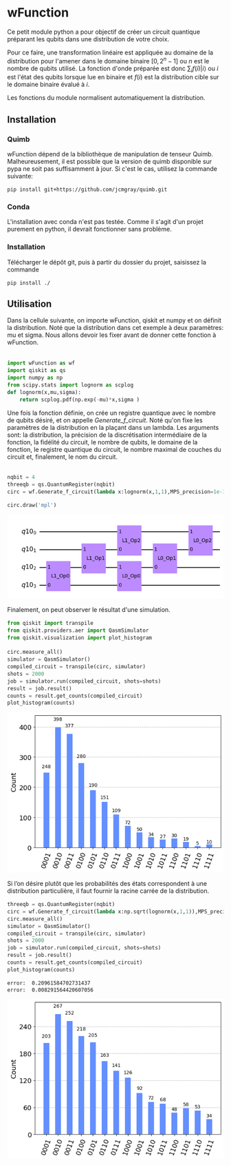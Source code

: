 # wFunction

Ce petit module python a pour objectif de créer un circuit quantique préparant les qubits dans une distribution de votre choix.

Pour ce faire, une transformation linéaire est appliquée au domaine de la distribution pour l'amener dans le domaine binaire $[0,2^n-1]$ ou $n$ est le nombre de qubits utilisé. La fonction d'onde préparée est donc $\sum_i f(i)|i \rangle$ ou $i$ est l'état des qubits lorsque lue en binaire et $f(i)$ est la distribution cible sur le domaine binaire évalué à $i$.

 Les fonctions du module normalisent automatiquement la distribution.

## Installation

### Quimb

wFunction dépend de la bibliothèque de manipulation de tenseur Quimb.
Malheureusement, il est possible que la version de quimb disponible sur pypa ne soit pas suffisamment à jour. Si c'est le cas, utilisez la commande suivante: 
    
    pip install git+https://github.com/jcmgray/quimb.git

### Conda    

L'installation avec conda n'est pas testée. Comme il s'agit d'un projet purement en python, il devrait fonctionner sans problème.

### Installation

Télécharger le dépôt git, puis à partir du dossier du projet, saisissez la commande
    
    pip install ./
    


## Utilisation

Dans la cellule suivante, on importe wFunction, qiskit et numpy et on définit la distribution. Noté que la distribution dans cet exemple à deux paramètres: mu et sigma. Nous allons devoir les fixer avant de donner cette fonction à wFunction.


```python

import wFunction as wf
import qiskit as qs
import numpy as np
from scipy.stats import lognorm as scplog
def lognorm(x,mu,sigma):
    return scplog.pdf(np.exp(-mu)*x,sigma )
```

Une fois la fonction définie, on crée un registre quantique avec le nombre de qubits désiré, et on appelle *Generate_f_circuit*.
Noté qu'on fixe les paramètres de la distribution en la plaçant dans un lambda.
Les arguments sont: la distribution, la précision de la discrétisation intermédiaire de la fonction, la fidélité du circuit, le nombre de qubits, le domaine de la fonction, le registre quantique du circuit, le nombre maximal de couches du circuit et, finalement, le nom du circuit.


```python

nqbit = 4
threeqb = qs.QuantumRegister(nqbit)
circ = wf.Generate_f_circuit(lambda x:lognorm(x,1,1),MPS_precision=1e-14,Gate_precision=1e-2,nqbit=nqbit,domain=[0,7],register=threeqb,Nlayer=500,name="lognormal")


```


```python
circ.draw('mpl')
```




    
![png](README_files/README_4_0.png)
    



Finalement, on peut observer le résultat d'une simulation.


```python
from qiskit import transpile
from qiskit.providers.aer import QasmSimulator
from qiskit.visualization import plot_histogram

circ.measure_all()
simulator = QasmSimulator()
compiled_circuit = transpile(circ, simulator)
shots = 2000
job = simulator.run(compiled_circuit, shots=shots)
result = job.result()
counts = result.get_counts(compiled_circuit)
plot_histogram(counts)

```




    
![png](README_files/README_6_0.png)
    



Si l’on désire plutôt que les probabilités des états correspondent à une distribution particulière, il faut fournir la racine carrée de la distribution.


```python
threeqb = qs.QuantumRegister(nqbit)
circ = wf.Generate_f_circuit(lambda x:np.sqrt(lognorm(x,1,1)),MPS_precision=1e-14,Gate_precision=1e-2,nqbit=nqbit,domain=[0,7],register=threeqb,Nlayer=20,name="lognormal")
circ.measure_all()
simulator = QasmSimulator()
compiled_circuit = transpile(circ, simulator)
shots = 2000
job = simulator.run(compiled_circuit, shots=shots)
result = job.result()
counts = result.get_counts(compiled_circuit)
plot_histogram(counts)
```

    error:  0.20961584702731437
    error:  0.008291564420607056





    
![png](README_files/README_8_1.png)
    




```python

```
